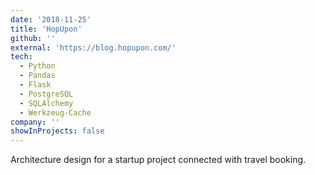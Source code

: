 ```yaml
---
date: '2018-11-25'
title: 'HopUpon'
github: ''
external: 'https://blog.hopupon.com/'
tech:
  - Python
  - Pandas
  - Flask
  - PostgreSQL
  - SQLAlchemy
  - Werkzeug-Cache
company: ''
showInProjects: false
---
```


Architecture design for a startup project connected with travel booking.
